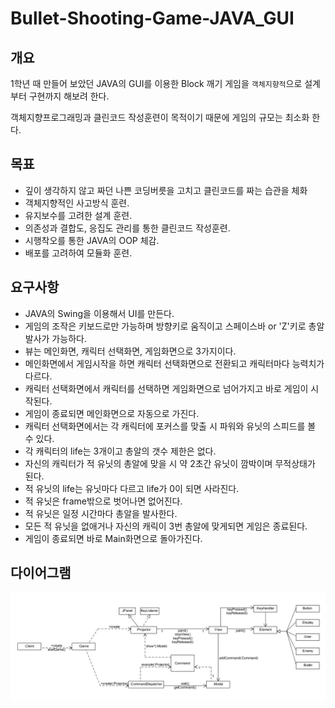 # Bullet-Shooting-Game-JAVA_GUI

## 개요
 1학년 때 만들어 보았던 JAVA의 GUI를 이용한 Block 깨기 게임을 ```객체지향적```으로 설계부터 구현까지 해보려 한다.
 
객체지향프로그래밍과 클린코드 작성훈련이 목적이기 때문에 게임의 규모는 최소화 한다. 

## 목표
* 깊이 생각하지 않고 짜던 나쁜 코딩버릇을 고치고 클린코드를 짜는 습관을 체화
* 객체지향적인 사고방식 훈련.
* 유지보수를 고려한 설계 훈련.
* 의존성과 결합도, 응집도 관리를 통한 클린코드 작성훈련.
* 시행착오를 통한 JAVA의 OOP 체감.
* 배포를 고려하여 모듈화 훈련.

## 요구사항
* JAVA의 Swing을 이용해서 UI를 만든다.
* 게임의 조작은 키보드로만 가능하며 방향키로 움직이고 스페이스바 or 'Z'키로 총알 발사가 가능하다.
* 뷰는 메인화면, 캐릭터 선택화면, 게임화면으로 3가지이다. 
* 메인화면에서 게임시작을 하면 캐릭터 선택화면으로 전환되고 캐릭터마다 능력치가 다르다.
* 캐릭터 선택화면에서 캐릭터를 선택하면 게임화면으로 넘어가지고 바로 게임이 시작된다. 
* 게임이 종료되면 메인화면으로 자동으로 가진다.
* 캐릭터 선택화면에서는 각 캐릭터에 포커스를 맞출 시 파워와 유닛의 스피드를 볼 수 있다.
* 각 캐릭터의 life는 3개이고 총알의 갯수 제한은 없다.
* 자신의 캐릭터가 적 유닛의 총알에 맞을 시 약 2초간 유닛이 깜박이며 무적상태가 된다. 
* 적 유닛의 life는 유닛마다 다르고 life가 0이 되면 사라진다.
* 적 유닛은 frame밖으로 벗어나면 없어진다.
* 적 유닛은 일정 시간마다 총알을 발사한다.
* 모든 적 유닛을 없애거나 자신의 캐릭이 3번 총알에 맞게되면 게임은 종료된다.
* 게임이 종료되면 바로 Main화면으로 돌아가진다.

## 다이어그램
![diagram](./img/diagram.png)